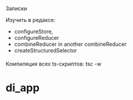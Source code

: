####

Записки

Изучить в редаксе:

- configureStore,
- configureReducer
- combineReducer in another combineReducer
- createStructuredSelector

####

Компиляция всех ts-скриптов: tsc -w
# di_app

